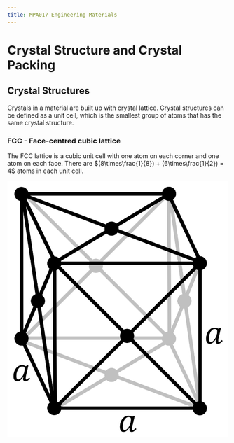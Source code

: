 ```yaml
---
title: MPA017 Engineering Materials
---
```


# Crystal Structure and Crystal Packing
## Crystal Structures

Crystals in a material are built up with crystal lattice. Crystal structures can be defined as a unit cell, which is the smallest group of atoms that has the same crystal structure.

### FCC - Face-centred cubic lattice

The FCC lattice is a cubic unit cell with one atom on each corner and one atom on each face.
There are $(8\times\frac{1}{8}) + (6\times\frac{1}{2}) = 4$ atoms in each unit cell.

![](fcc-lattice.png?resize=300,300)